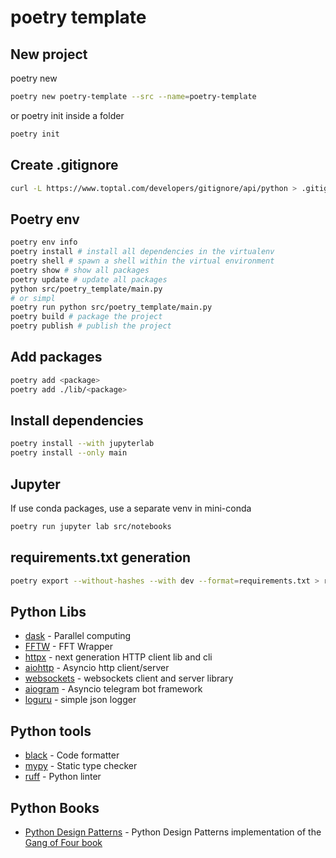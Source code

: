 # poetry template

## New project

poetry new

```sh
poetry new poetry-template --src --name=poetry-template
```

or poetry init inside a folder

```sh
poetry init
```

## Create .gitignore

```sh
curl -L https://www.toptal.com/developers/gitignore/api/python > .gitignore
```

## Poetry env

```sh
poetry env info
poetry install # install all dependencies in the virtualenv
poetry shell # spawn a shell within the virtual environment
poetry show # show all packages
poetry update # update all packages
python src/poetry_template/main.py
# or simpl
poetry run python src/poetry_template/main.py
poetry build # package the project
poetry publish # publish the project
```

## Add packages

```sh
poetry add <package>
poetry add ./lib/<package>
```

## Install dependencies

```sh
poetry install --with jupyterlab
poetry install --only main
```

## Jupyter

If use conda packages, use a separate venv in mini-conda

```sh
poetry run jupyter lab src/notebooks
```

## requirements.txt generation

```sh
poetry export --without-hashes --with dev --format=requirements.txt > requirements.txt
```

## Python Libs

* [dask](https://www.dask.org/) - Parallel computing
* [FFTW](https://doku.lrz.de/fftw-fastest-fourier-transform-in-the-west-11481674.html) - FFT Wrapper
* [httpx](https://github.com/encode/httpx) - next generation HTTP client lib and cli
* [aiohttp](https://github.com/aio-libs/aiohttp) - Asyncio http client/server
* [websockets](https://github.com/python-websockets/websockets) - websockets client and server library
* [aiogram](https://github.com/aiogram/aiogram) - Asyncio telegram bot framework
* [loguru](https://github.com/Delgan/loguru) - simple json logger

## Python tools

* [black](https://github.com/psf/black) - Code formatter
* [mypy](https://mypy-lang.org/) - Static type checker
* [ruff](https://github.com/astral-sh/ruff) - Python linter

## Python Books

* [Python Design Patterns](https://python-patterns.guide/) - Python Design Patterns implementation of the [Gang of Four book](https://python-patterns.guide/gang-of-four/)

